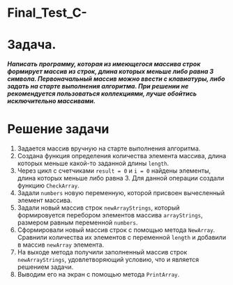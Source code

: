 # Final_Test_C-

# Задача. 

***Написать программу, которая из имеющегося массива строк формирует массив из строк, длина которых меньше либо равна 3 символа.
Первоначальный массив можно ввести с клавиатуры, либо задать на старте выполнения алгоритма. При решении не рекомендуется пользоваться коллекциями, 
лучше обойтись исключительно массивами.***

# Решение задачи

1. Задается массив вручную на старте выполнения алгоритма. 
2. Создана функция определения количества элемента массива, длина которых меньше какой-то заданной длины `length`.
3. Через цикл с счетчиками `result = 0` и `i = 0` найдены элементы, длина которых меньше либо равна 3. Для данной операции создали функцию `CheckArray`.
4. Задали `numbers` новую переменную, которой присвоен вычесленный элемент массива.
5. Задали новый массив строк `newArrayStrings`, который формировуется перебором элементов массива `arrayStrings`, размером равным переменной `numbers`.
6. Сформировали новый массив строк с помощью метода `NewArray`. Cравнили количества их элементов с переменной `length` и добавили в массив `newArray` элемента. 
7. На выходе метода получили заполненный массив строк `newArrayStrings`, удовлетворяющий условию, что и является решением задачи. 
8. Выводим его на экран с помощью метода `PrintArray`.
